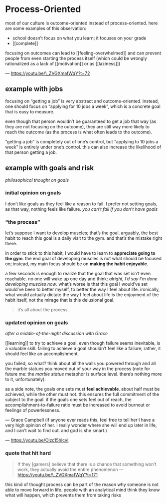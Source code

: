 # Process-Oriented

most of our culture is outcome-oriented instead of process-oriented. here are some examples of this observation:

- school doesn’t focus on what you learn; it focuses on your grade
- [[complete]]

focusing on outcomes can lead to [[feeling-overwhelmed]] and can prevent people from even starting the process itself (which could be wrongly rationalized as a lack of [[motivation]] or as [[laziness]])

&mdash; <https://youtu.be/\_ZVGXmafWqY?t=72>

## example with jobs

focusing on “getting a job” is very abstract and outcome-oriented. instead, one should focus on “applying for 10 jobs a week”, which is a concrete goal that is easy to measure.

even though that person wouldn’t be guaranteed to get a job that way (as they are not focusing on the outcome), they are still way more likely to reach the outcome (as the process is what often leads to the outcome).

“getting a job” is completely out of one’s control, but “applying to 10 jobs a week” is entirely under one’s control. this can also increase the likelihood of that person getting a job.

## example with goals and risk

_philosophical thought on goals_

### initial opinion on goals

I don’t like goals as they feel like a reason to fail. I prefer not setting goals, as that way, nothing feels like failure. _you can’t fail if you don’t have goals_

### “the process”

let’s suppose I want to develop muscles; that’s the goal. arguably, the best habit to reach this goal is a daily visit to the gym. and that’s the mistake right there.

in order to stick to this habit, I would have to learn to **appreciate going to the gym**. the end goal of developing muscles is not what should be focused on; instead, my main focus should be on **making the habit enjoyable**.

a few seconds is enough to realize that the goal that was set isn’t even reachable. no one will wake up one day and think: _alright, I’d say I’m done developing muscles now_. what’s worse is that this goal I would’ve set would’ve been to better myself, to better the way I feel about life. ironically, what would actually dictate the way I feel about life is the enjoyment of the habit itself, not the mirage that is this delusional goal.

> it’s all about the process.

### updated opinion on goals

_after a middle-of-the-night discussion with Grace_

[[learning]] to try to achieve a goal, even though failure seems inevitable, is a valuable skill. failing to achieve a goal shouldn’t feel like a failure; rather, it should feel like an accomplishment.

you failed, so what? think about all the walls you powered through and all the marble statues you moved out of your way in the process (note for future me: the _marble statue_ metaphor is surface level. there’s nothing more to it, unfortunately).

as a side note, the goals one sets must **feel achievable**. about half must be achieved, while the other must not. this ensures the full commitment of the subject to the goal. if the goals one sets feel out of reach, the accomplishment-to-failure ratio must be increased to avoid burnout or feelings of powerlessness.

&mdash; Grace Campbell (if anyone ever reads this, feel free to tell her I have a very high opinion of her. I really wonder where she will end up later in life, and I can’t wait to find out. and god is she smart.)

&mdash; <https://youtu.be/Olzc15hIcyI>

### quote that hit hard

> If they [gamers] believe that there is a chance that something won’t work, they actually avoid the entire phenomenon &mdash; <https://youtu.be/\_ZVGXmafWqY?t=171>

this kind of thought process can be part of the reason why someone is not able to move forward in life. people with an analytical mind think they know what will happen, which prevents them from taking risks
